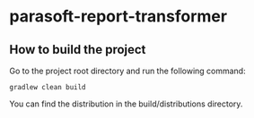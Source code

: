 # parasoft-report-transformer

## How to build the project

Go to the project root directory and run the following command:
```
gradlew clean build
```
You can find the distribution in the build/distributions directory.